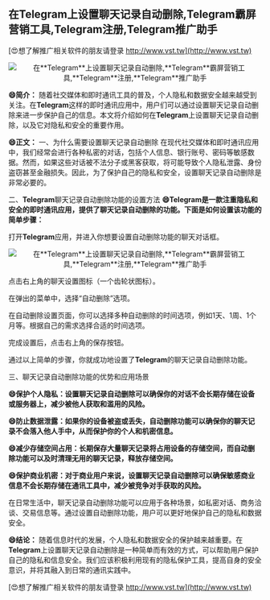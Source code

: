 ## **在**Telegram**上设置聊天记录自动删除,**Telegram**霸屏营销工具,**Telegram**注册,**Telegram**推广助手**

[😍想了解推广相关软件的朋友请登录 http://www.vst.tw](http://www.vst.tw)

 <center><img src="https://vst.tw/MP4/tuiguang/png/5.png" alt="在**Telegram**上设置聊天记录自动删除,**Telegram**霸屏营销工具,**Telegram**注册,**Telegram**推广助手"></center>

**😄简介：**
随着社交媒体和即时通讯工具的普及，个人隐私和数据安全越来越受到关注。在**Telegram**这样的即时通讯应用中，用户们可以通过设置聊天记录自动删除来进一步保护自己的信息。本文将介绍如何在**Telegram**上设置聊天记录自动删除，以及它对隐私和安全的重要作用。

**😄正文：**
一、为什么需要设置聊天记录自动删除
在现代社交媒体和即时通讯应用中，我们经常会进行各种私密的对话，包括个人信息、银行账号、密码等敏感数据。然而，如果这些对话被不法分子或黑客获取，将可能导致个人隐私泄露、身份盗窃甚至金融损失。因此，为了保护自己的隐私和安全，设置聊天记录自动删除是非常必要的。

二、**Telegram**聊天记录自动删除功能的设置方法
**😄**Telegram**是一款注重隐私和安全的即时通讯应用，提供了聊天记录自动删除的功能。下面是如何设置该功能的简单步骤：**

打开**Telegram**应用，并进入你想要设置自动删除功能的聊天对话框。

 <center><img src="https://vst.tw/MP4/tuiguang/png/3.png" alt="在**Telegram**上设置聊天记录自动删除,**Telegram**霸屏营销工具,**Telegram**注册,**Telegram**推广助手"></center>

点击右上角的聊天设置图标（一个齿轮状图标）。

在弹出的菜单中，选择“自动删除”选项。

在自动删除设置页面，你可以选择多种自动删除的时间选项，例如1天、1周、1个月等。根据自己的需求选择合适的时间选项。

完成设置后，点击右上角的保存按钮。

通过以上简单的步骤，你就成功地设置了**Telegram**的聊天记录自动删除功能。

三、聊天记录自动删除功能的优势和应用场景

**😄保护个人隐私：设置聊天记录自动删除可以确保你的对话不会长期存储在设备或服务器上，减少被他人获取和滥用的风险。**

**😄防止数据泄露：如果你的设备被盗或丢失，自动删除功能可以确保你的聊天记录不会落入他人手中，从而保护你的个人和机密信息。**

**😄减少存储空间占用：长期保存大量聊天记录将占用设备的存储空间，而自动删除功能可以及时清理无用的聊天记录，释放存储空间。**

**😄保护商业机密：对于商业用户来说，设置聊天记录自动删除可以确保敏感商业信息不会长期存储在通讯工具中，减少被竞争对手获取的风险。**

在日常生活中，聊天记录自动删除功能可以应用于各种场景，如私密对话、商务洽谈、交易信息等。通过设置自动删除功能，用户可以更好地保护自己的隐私和数据安全。

**😄结论：**
随着信息时代的发展，个人隐私和数据安全的保护越来越重要。在**Telegram**上设置聊天记录自动删除是一种简单而有效的方式，可以帮助用户保护自己的隐私和信息安全。我们应该积极利用现有的隐私保护工具，提高自身的安全意识，并将其融入到日常的通讯实践中。

[😍想了解推广相关软件的朋友请登录 http://www.vst.tw](http://www.vst.tw)



